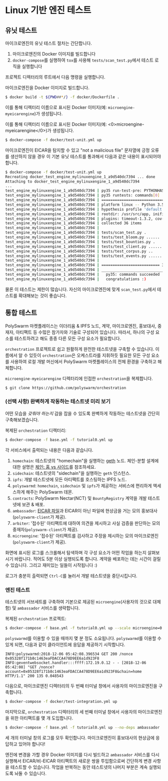 # Linux 기반 엔진 테스트

## 유닛 테스트

마이크로엔진의 유닛 테스트 절차는 간단합니다.

1. 마이크로엔진의 Docker 이미지를 빌드합니다
2. `docker-compose`를 실행하여 `tox`를 사용해 `tests/scan_test.py`에서 테스트 로직을 실행합니다

프로젝트 디렉터리의 루트에서 다음 명령을 실행합니다.

마이크로엔진을 Docker 이미지로 빌드합니다.

```bash
$ docker build -t ${PWD##*/} -f docker/Dockerfile .
```

이를 통해 디렉터리 이름으로 표시된 Docker 이미지(예: `microengine-myeicarengine`)가 생성됩니다.

이를 통해 디렉터리 이름으로 표시된 Docker 이미지(예: <0>microengine-myeicarengine</0>)가 생성됩니다.

```bash
$ docker-compose -f docker/test-unit.yml up
```

마이크로엔진이 EICAR을 탐지할 수 있고 "not a malicious file" 문자열에 긍정 오류를 생산하지 않을 경우 이 기본 유닛 테스트를 통과해서 다음과 같은 내용이 표시되어야 합니다.

```bash
$ docker-compose -f docker/test-unit.yml up
Recreating docker_test_engine_mylinuxengine_1_a9d540dc7394 ... done
Attaching to docker_test_engine_mylinuxengine_1_a9d540dc7394
...
test_engine_mylinuxengine_1_a9d540dc7394 | py35 run-test-pre: PYTHONHASHSEED='1705267802'
test_engine_mylinuxengine_1_a9d540dc7394 | py35 runtests: commands[0] | pytest -s
test_engine_mylinuxengine_1_a9d540dc7394 | ============================= test session starts ==============================
test_engine_mylinuxengine_1_a9d540dc7394 | platform linux -- Python 3.5.6, pytest-3.9.2, py-1.7.0, pluggy-0.8.0
test_engine_mylinuxengine_1_a9d540dc7394 | hypothesis profile 'default' -> database=DirectoryBasedExampleDatabase('/usr/src/app/.hypothesis/examples')
test_engine_mylinuxengine_1_a9d540dc7394 | rootdir: /usr/src/app, inifile:
test_engine_mylinuxengine_1_a9d540dc7394 | plugins: timeout-1.3.2, cov-2.6.0, asyncio-0.9.0, hypothesis-3.82.1
test_engine_mylinuxengine_1_a9d540dc7394 | collected 36 items
test_engine_mylinuxengine_1_a9d540dc7394 |
test_engine_mylinuxengine_1_a9d540dc7394 | tests/scan_test.py .
test_engine_mylinuxengine_1_a9d540dc7394 | tests/test_bloom.py ......
test_engine_mylinuxengine_1_a9d540dc7394 | tests/test_bounties.py .
test_engine_mylinuxengine_1_a9d540dc7394 | tests/test_client.py ............
test_engine_mylinuxengine_1_a9d540dc7394 | tests/test_corpus.py ..
test_engine_mylinuxengine_1_a9d540dc7394 | tests/test_events.py ..............
test_engine_mylinuxengine_1_a9d540dc7394 |
test_engine_mylinuxengine_1_a9d540dc7394 | ========================== 36 passed in 39.42 seconds ==========================
test_engine_mylinuxengine_1_a9d540dc7394 | ___________________________________ summary ____________________________________
test_engine_mylinuxengine_1_a9d540dc7394 |   py35: commands succeeded
test_engine_mylinuxengine_1_a9d540dc7394 |   congratulations :)
```

물론 이 테스트는 제한이 많습니다. 자신의 마이크로엔진에 맞게 `scan_test.py`에서 테스트를 확대해보는 것이 좋습니다.

## 통합 테스트

PolySwarm 마켓플레이스는 이더리움 & IPFS 노드, 계약, 마이크로엔진, 홍보대사, 중재자, 아티팩트 등 수많은 참가자와 기술로 구성되어 있습니다. 따라서, 하나의 구성 요소를 테스트하려고 해도 종종 다른 모든 구성 요소가 필요합니다.

`orchestration` 프로젝트로 쉽고 원활하게 완전한 테스트넷을 구축할 수 있습니다. 이름에서 알 수 있듯이 `orchestration`은 오케스트라를 지휘하듯 필요한 모든 구성 요소를 사용하여 로컬 개발 머신에서 PolySwarm 마켓플레이스의 전체 환경을 구축하고 해체합니다.

`microengine-myeicarengine` 디렉터리에 인접한 `orchestration`을 복제합니다.

```bash
$ git clone https://github.com/polyswarm/orchestration
```

### (선택 사항) 완벽하게 작동하는 테스트넷 미리 보기

어떤 모습을 *갖춰야 하는지* 감을 잡을 수 있도록 완벽하게 작동하는 테스트넷을 간단히 구축해보겠습니다.

복제된 `orchestration` 디렉터리:

```bash
$ docker-compose -f base.yml -f tutorial0.yml up
```

각 서비스에서 출력되는 내용은 다음과 같습니다.

1. `homechain`: 테스트넷의 "homechain"을 실행하는 [geth](https://github.com/ethereum/go-ethereum) 노드. 체인-분할 설계에 대한 설명은 [체인: 홈 vs 사이드](/#chains-home-vs-side)를 참조하세요.
2. `sidechain`: 테스트넷의 "sidechain"을 실행하는 `geth` 인스턴스.
3. `ipfs`: 개발 테스트넷에 모든 아티팩트를 호스팅하는 IPFS 노드.
4. `polyswarmd`: `homechain`, `sidechain` 및 `ipfs`가 제공하는 서비스에 편리하게 액세스하게 해주는 PolySwarm 데몬.
5. `contracts`: PolySwarm Nectar(NCT) 및 `BountyRegistry` 계약을 개발 테스트넷에 보관 & 배포.
6. `ambassador`: [EICAR 파일](https://en.wikipedia.org/wiki/EICAR_test_file)과 EICAR이 아닌 파일에 현상금을 거는 모의 홍보대사(`polyswarm-client`가 제공).
7. `arbiter`: '접수된' 아티팩트에 대하여 의견을 제시하고 사실 검증을 판단하는 모의 중재자(`polyswarm-client`가 제공).
8. `microengine`: '접수된' 아티팩트를 검사하고 주장을 제시하는 모의 마이크로엔진(`polyswarm-client`가 제공).

화면에 표시된 로그를 스크롤해서 탐색하며 각 구성 요소가 어떤 작업을 하는지 살펴보시기 바랍니다. 적어도 5분 이상 실행되도록 합니다. 계약을 배포하는 데는 시간이 걸릴 수 있습니다. 그리고 재미있는 일들이 시작됩니다 :)

로그가 충분히 출력되면 `Ctrl-C`를 눌러서 개발 테스트넷을 중단시킵니다.

### 엔진 테스트

테스트넷의 서브세트를 구축하여 기본으로 제공된 `microengine`(사용자의 것으로 대체함) 및 `ambassador` 서비스를 생략합니다.

복제된 `orchestration` 프로젝트:

```bash
$ docker-compose -f base.yml -f tutorial0.yml up --scale microengine=0 --scale ambassador=0
```

`polyswarmd`를 이용할 수 있을 때까지 몇 분 정도 소요됩니다. `polyswarmd`를 이용할 수 있게 되면, 다음과 같이 클라이언트에 응답을 제공하기 시작합니다.

    INFO:polyswarmd:2018-12-06 05:42:08.396534 GET 200 /nonce 0x05328f171b8c1463eaFDACCA478D9EE6a1d923F8
    INFO:geventwebsocket.handler:::ffff:172.19.0.12 - - [2018-12-06 05:42:08] "GET /nonce?account=0x05328f171b8c1463eaFDACCA478D9EE6a1d923F8&chain=home HTTP/1.1" 200 135 0.048543
    

다음으로, 마이크로엔진 디렉터리의 두 번째 터미널 창에서 사용자의 마이크로엔진을 구축합니다.

```bash
$ docker-compose -f docker/test-integration.yml up
```

마지막으로, `orchestration` 디렉터리의 세 번째 터미널 창에서 사용자의 마이크로엔진을 위한 아티팩트를 몇 개 도입합니다.

```bash
$ docker-compose -f base.yml -f tutorial0.yml up --no-deps ambassador
```

세 개의 터미널 창의 로그를 모두 확인합니다. 마이크로엔진이 홍보대사의 현상금에 응답하고 있어야 합니다!

엔진에 변경을 가할 경우 Docker 이미지를 다시 빌드하고 `ambassador` 서비스를 다시 실행해서 EICAR/비-EICAR 아티팩트의 새로운 쌍을 투입함으로써 간단하게 변경 사항을 테스트할 수 있습니다. 작업을 반복하는 동안 테스트넷의 나머지 부분은 계속 실행되도록 놔둘 수 있습니다.